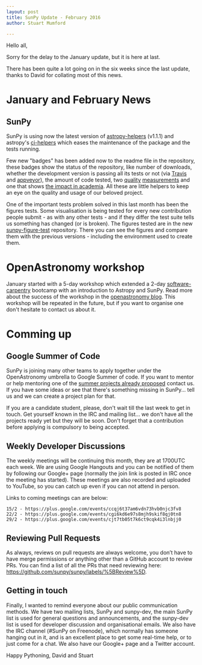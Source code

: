 ```yaml
---
layout: post
title: SunPy Update - February 2016
author: Stuart Mumford

---
```


Hello all,

Sorry for the delay to the January update, but it is here at last.

There has been quite a lot going on in the six weeks since the last update, thanks to David for collating most of this news.

# January and February News

## SunPy

SunPy is using now the latest version of
[astropy-helpers](https://github.com/astropy/astropy-helpers) (v1.1.1) and
astropy's [ci-helpers](https://github.com/astropy/ci-helpers) which eases the
maintenance of the package and the tests running.

Few new "badges" has been added now to the readme file in the repository, these
badges show the status of the repository, like number of downloads, whether the
development version is passing all its tests or not (via
[Travis](https://travis-ci.org/sunpy/sunpy) and
[appveyor](https://ci.appveyor.com/project/sunpy/sunpy)), the amount of code
tested, two [quality](https://landscape.io/github/sunpy/sunpy/)
[measurements](https://www.quantifiedcode.com/app/project/9edd3e28230840038713e1c7dc3eb141)
and one that shows
[the impact in academia](http://depsy.org/package/python/sunpy). All these are
little helpers to keep an eye on the quality and usage of our beloved project.

One of the important tests problem solved in this last month has been the
figures tests. Some visualisation is being tested for every new contribution
people submit - as with any other tests - and if they differ the test suite tells us
something has changed (or is broken). The figures tested are in the new
[sunpy-figure-test](https://github.com/sunpy/sunpy-figure-tests) repository.
There you can see the figures and compare them with the previous versions -
including the environment used to create them.

# OpenAstronomy workshop

January started with a 5-day workshop which extended a 2-day
[software-carpentry](http://software-carpentry.org/) bootcamp with an
introduction to Astropy and SunPy. Read more about the success of the workshop
in the [openastronomy blog](http://openastronomy.org/2016/01/15/Workshop.html).
This workshop will be repeated in the future, but if you want to organise one don't hesitate to contact us about it.

# Comming up

## Google Summer of Code

SunPy is joining many other teams to apply together under the OpenAstronomy
umbrella to Google Summer of code. If you want to mentor or help mentoring one
of the
[summer projects already proposed](https://github.com/sunpy/sunpy/wiki/GSoC-2016-Ideas-Page)
contact us. If you have some ideas or see that there's something missing in
SunPy... tell us and we can create a project plan for that.

If you are a candidate student, please, don't wait till the last week to get in touch. Get yourself known in the IRC and mailing list... we don't have all the projects ready yet but they will be soon. Don't forget that a contribution before applying is compulsory to being accepted.


## Weekly Developer Discussions

The weekly meetings will be continuing this month, they are at 1700UTC each
week. We are using Google Hangouts and you can be notified of them by following
our Google+ page (normally the join link is posted in IRC once the meeting has
started). These meetings are also recorded and uploaded to YouTube, so you can
catch up even if you can not attend in person.

Links to coming meetings can are below:

    15/2 - https://plus.google.com/events/ccqj6t37am6vdn73hvb0njc3fv8 
    22/2 - https://plus.google.com/events/cgi6kd6e97s8mjh9skif8qj0tn8
    29/2 - https://plus.google.com/events/cjt7tb05t7k6ct9cqk4i3lnbjj0

## Reviewing Pull Requests

As always, reviews on pull requests are always welcome, you don’t have to have
merge permissions or anything other than a GitHub account to review PRs. You can
find a list of all the PRs that need reviewing here:
https://github.com/sunpy/sunpy/labels/%5BReview%5D.


## Getting in touch

Finally, I wanted to remind everyone about our public communication methods. We
have two mailing lists, SunPy and sunpy-dev, the main SunPy list is used for
general questions and announcements, and the sunpy-dev list is used for
developer discussion and organisational emails. We also have the IRC channel
(#SunPy on Freenode), which normally has someone hanging out in it, and is an
excellent place to get some real-time help, or to just come for a chat. We also
have our Google+ page and a Twitter account.

Happy Pythoning,
David and Stuart
